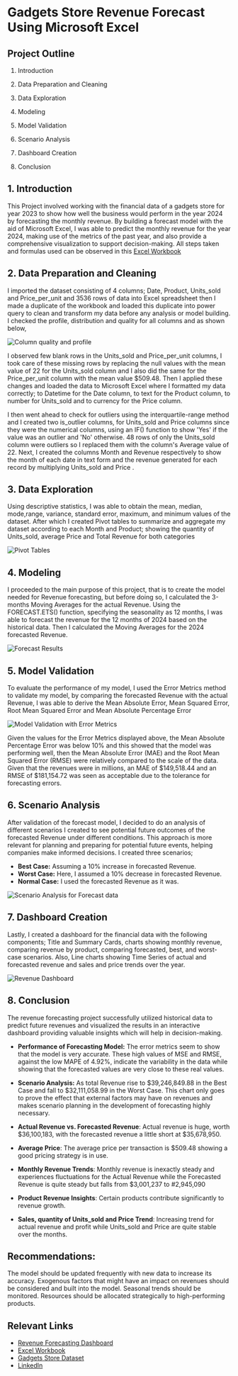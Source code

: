 # Gadgets Store Revenue Forecast Using Microsoft Excel

## Project Outline
1. Introduction

2. Data Preparation and Cleaning

3. Data Exploration

4. Modeling

5. Model Validation

6. Scenario Analysis
   
7. Dashboard Creation
  
8. Conclusion

## 1. Introduction
This Project involved working with the financial data of a gadgets store for year 2023 to show how well the business would perform in the year 2024 by forecasting the monthly revenue. By building a forecast model with the aid of Microsoft Excel, I was able to predict the monthly revenue for the year 2024, making use of the metrics of the past year, and also provide a comprehensive visualization to support decision-making. All steps taken and formulas used can be observed in this [Excel Workbook](https://github.com/OluwanifemiAjayi/Revenue_Forecasting/blob/main/gadgets_store_data_2023.xlsx)

## 2. Data Preparation and Cleaning 
I imported the dataset consisting of 4 columns; Date, Product, Units_sold and Price_per_unit and 3536 rows of data into Excel spreadsheet then I made a duplicate of the workbook and loaded this duplicate into power query to clean and transform my data before any analysis or model building. I checked the profile, distribution and quality for all columns and as shown below, 

![Column quality and profile](https://github.com/OluwanifemiAjayi/Revenue_Forecasting/blob/main/Column%20profile%20and%20quality.png)

I observed few blank rows in the Units_sold and Price_per_unit columns, I took care of these missing rows by replacing the null values with the mean value of 22 for the Units_sold column and I also did the same for the Price_per_unit column with the mean value $509.48. Then I applied these changes and loaded the data to Microsoft Excel where I formatted my data correctly; to Datetime for the Date column, to text for the Product column, to number for Units_sold and to currency for the Price column.

I then went ahead to check for outliers using the interquartile-range method and I created two is_outlier columns, for Units_sold and Price columns since they were the numerical columns, using an IF() function to show 'Yes' if the value was an outlier and 'No' otherwise. 48 rows of only the Units_sold column were outliers so I replaced them with the column's Average value of 22.
Next, I created the columns Month and Revenue respectively to show the month of each date in text form and the revenue generated for each record by multiplying Units_sold and Price .

## 3. Data Exploration
Using descriptive statistics, I was able to obtain the mean, median, mode,range, variance, standard error, maximum, and minimum values of the dataset. After which I created Pivot tables to summarize and aggregate my dataset according to each Month and Product; showing the quantity of Units_sold, average Price and Total Revenue for both categories

![Pivot Tables](https://github.com/OluwanifemiAjayi/Revenue_Forecasting/blob/main/Pivot%20tables.png)

## 4. Modeling 
I proceeded to the main purpose of this project, that is to create the model needed for Revenue forecasting, but before doing so, I calculated the 3-months Moving Averages for the actual Revenue. Using the FORECAST.ETS() function, specifying the seasonality as 12 months, I was able to forecast the revenue for the 12 months of 2024 based on the historical data. Then I calculated the Moving Averages for the 2024 forecasted Revenue.

![Forecast Results](https://github.com/OluwanifemiAjayi/Revenue_Forecasting/blob/main/forecast.png)

## 5. Model Validation
To evaluate the performance of my model, I used the Error Metrics method to validate my model, by comparing the forecasted Revenue with the actual Revenue, I was able to derive the Mean Absolute Error, Mean Squared Error, Root Mean Squared Error and Mean Absolute Percentage Error

![Model Validation with Error Metrics](https://github.com/OluwanifemiAjayi/Revenue_Forecasting/blob/main/Model%20Validation.png)

Given the values for the Error Metrics displayed above, the Mean Absolute Percentage Error was below 10% and this showed that the model was performing well, then the Mean Absolute Error (MAE) and the Root Mean Squared Error (RMSE) were relatively compared to the scale of the data. Given that the revenues were in millions, an MAE of $149,518.44 and an RMSE of $181,154.72 was seen as acceptable due to the tolerance for forecasting errors.

## 6. Scenario Analysis
After validation of the forecast model, I decided to do an analysis of different scenarios I created to see potential future outcomes of the forecasted Revenue under different conditions. This approach is more relevant for planning and preparing for potential future events, helping companies make informed decisions.
 I created three scenarios;
- **Best Case:** Assuming a 10% increase in forecasted Revenue.
- **Worst Case:** Here, I assumed a 10% decrease in forecasted Revenue.
- **Normal Case:** I used the forecasted Revenue as it was.

![Scenario Analysis for Forecast data](https://github.com/OluwanifemiAjayi/Revenue_Forecasting/blob/main/Scenario%20Analysis.png)

## 7. Dashboard Creation 
Lastly, I created a dashboard for the financial data with the following components; Title and Summary Cards, charts showing monthly revenue, comparing revenue by product, comparing forecasted, best, and worst-case scenarios. Also, Line charts showing Time Series of actual and forecasted revenue and sales and price trends over the year. 

![Revenue Dashboard](https://github.com/OluwanifemiAjayi/Revenue_Forecasting/blob/main/Revenue%20Forecasting%20Dashboard.jpg)

## 8. Conclusion
The revenue forecasting project successfully utilized historical data to predict future revenues and visualized the results in an interactive dashboard providing valuable insights which will help in decision-making. 

- **Performance of Forecasting Model:**
The error metrics seem to show that the model is very accurate. These high values of MSE and RMSE, against the low MAPE of 4.92%, indicate the variability in the data while showing that the forecasted values are very close to these real values.

- **Scenario Analysis:**
As total Revenue rise to $39,246,849.88 in the Best Case and fall to $32,111,058.99 in the Worst Case. This chart only goes to prove the effect that external factors may have on revenues and makes scenario planning in the development of forecasting highly necessary.

- **Actual Revenue vs. Forecasted Revenue**:
Actual revenue is huge, worth $36,100,183, with the forecasted revenue a little short at $35,678,950.

- **Average Price**:
The average price per transaction is $509.48 showing a good pricing strategy is in use.

- **Monthly Revenue Trends**:
Monthly revenue is inexactly steady and experiences fluctuations for the Actual Revenue while the Forecasted Revenue is quite steady but falls from $3,001,237 to #2,945,090

- **Product Revenue Insights**:
Certain products contribute significantly to revenue growth.

- **Sales, quantity of Units_sold and Price Trend**:
Increasing trend for actual revenue and profit while Units_sold and Price are quite stable over the months.

## Recommendations:
The model should be updated frequently with new data to increase its accuracy.
Exogenous factors that might have an impact on revenues should be considered and built  into the model.
Seasonal trends should be monitored.
Resources should be allocated strategically to high-performing products.

## Relevant Links
- [Revenue Forecasting Dashboard](https://github.com/OluwanifemiAjayi/Revenue_Forecasting/blob/main/Revenue%20Forecasting%20Dashboard.jpg)
- [Excel Workbook](https://github.com/OluwanifemiAjayi/Revenue_Forecasting/blob/main/gadgets_store_data_2023.xlsx)
- [Gadgets Store Dataset](https://github.com/OluwanifemiAjayi/Revenue_Forecast/blob/main/gadgets_store_dataset.xlsx)
- [LinkedIn](https://www.linkedin.com/in/oluwanifemiii)

